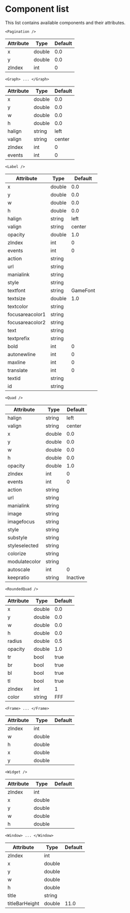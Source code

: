 ﻿# Component list
This list contains available components and their attributes.

``<Pagination />``



| Attribute  | Type   | Default |
|------------|--------|---------|
| x | double | 0.0 |
| y | double | 0.0 |
| zIndex | int | 0 |
``<Graph> ... </Graph>``



| Attribute  | Type   | Default |
|------------|--------|---------|
| x | double | 0.0 |
| y | double | 0.0 |
| w | double | 0.0 |
| h | double | 0.0 |
| halign | string | left |
| valign | string | center |
| zIndex | int | 0 |
| events | int | 0 |
``<Label />``



| Attribute  | Type   | Default |
|------------|--------|---------|
| x | double | 0.0 |
| y | double | 0.0 |
| w | double | 0.0 |
| h | double | 0.0 |
| halign | string | left |
| valign | string | center |
| opacity | double | 1.0 |
| zIndex | int | 0 |
| events | int | 0 |
| action | string |  |
| url | string |  |
| manialink | string |  |
| style | string |  |
| textfont | string | GameFont |
| textsize | double | 1.0 |
| textcolor | string |  |
| focusareacolor1 | string |  |
| focusareacolor2 | string |  |
| text | string |  |
| textprefix | string |  |
| bold | int | 0 |
| autonewline | int | 0 |
| maxline | int | 0 |
| translate | int | 0 |
| textid | string |  |
| id | string |  |
``<Quad />``



| Attribute  | Type   | Default |
|------------|--------|---------|
| halign | string | left |
| valign | string | center |
| x | double | 0.0 |
| y | double | 0.0 |
| w | double | 0.0 |
| h | double | 0.0 |
| opacity | double | 1.0 |
| zIndex | int | 0 |
| events | int | 0 |
| action | string |  |
| url | string |  |
| manialink | string |  |
| image | string |  |
| imagefocus | string |  |
| style | string |  |
| substyle | string |  |
| styleselected | string |  |
| colorize | string |  |
| modulatecolor | string |  |
| autoscale | int | 0 |
| keepratio | string | Inactive |
``<RoundedQuad />``



| Attribute  | Type   | Default |
|------------|--------|---------|
| x | double | 0.0 |
| y | double | 0.0 |
| w | double | 0.0 |
| h | double | 0.0 |
| radius | double | 0.5 |
| opacity | double | 1.0 |
| tr | bool | true |
| br | bool | true |
| bl | bool | true |
| tl | bool | true |
| zIndex | int | 1 |
| color | string | FFF |
``<Frame> ... </Frame>``



| Attribute  | Type   | Default |
|------------|--------|---------|
| zIndex | int |  |
| w | double |  |
| h | double |  |
| x | double |  |
| y | double |  |
``<Widget />``



| Attribute  | Type   | Default |
|------------|--------|---------|
| zIndex | int |  |
| x | double |  |
| y | double |  |
| w | double |  |
| h | double |  |
``<Window> ... </Window>``



| Attribute  | Type   | Default |
|------------|--------|---------|
| zIndex | int |  |
| x | double |  |
| y | double |  |
| w | double |  |
| h | double |  |
| title | string |  |
| titleBarHeight | double | 11.0 |